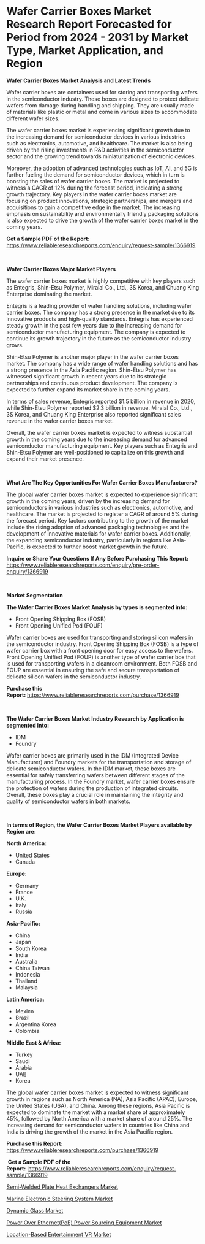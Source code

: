 <p><h1>Wafer Carrier Boxes Market Research Report Forecasted for Period from 2024 -  2031 by Market Type, Market Application, and Region</h1></p><p><strong>Wafer Carrier Boxes Market Analysis and Latest Trends</strong></p>
<p><p>Wafer carrier boxes are containers used for storing and transporting wafers in the semiconductor industry. These boxes are designed to protect delicate wafers from damage during handling and shipping. They are usually made of materials like plastic or metal and come in various sizes to accommodate different wafer sizes.</p><p>The wafer carrier boxes market is experiencing significant growth due to the increasing demand for semiconductor devices in various industries such as electronics, automotive, and healthcare. The market is also being driven by the rising investments in R&D activities in the semiconductor sector and the growing trend towards miniaturization of electronic devices. </p><p>Moreover, the adoption of advanced technologies such as IoT, AI, and 5G is further fueling the demand for semiconductor devices, which in turn is boosting the sales of wafer carrier boxes. The market is projected to witness a CAGR of 12% during the forecast period, indicating a strong growth trajectory. Key players in the wafer carrier boxes market are focusing on product innovations, strategic partnerships, and mergers and acquisitions to gain a competitive edge in the market. The increasing emphasis on sustainability and environmentally friendly packaging solutions is also expected to drive the growth of the wafer carrier boxes market in the coming years.</p></p>
<p><strong>Get a Sample PDF of the Report:&nbsp;</strong> <a href="https://www.reliableresearchreports.com/enquiry/request-sample/1366919">https://www.reliableresearchreports.com/enquiry/request-sample/1366919</a></p>
<p>&nbsp;</p>
<p><strong>Wafer Carrier Boxes Major Market Players</strong></p>
<p><p>The wafer carrier boxes market is highly competitive with key players such as Entegris, Shin-Etsu Polymer, Miraial Co., Ltd., 3S Korea, and Chuang King Enterprise dominating the market. </p><p>Entegris is a leading provider of wafer handling solutions, including wafer carrier boxes. The company has a strong presence in the market due to its innovative products and high-quality standards. Entegris has experienced steady growth in the past few years due to the increasing demand for semiconductor manufacturing equipment. The company is expected to continue its growth trajectory in the future as the semiconductor industry grows.</p><p>Shin-Etsu Polymer is another major player in the wafer carrier boxes market. The company has a wide range of wafer handling solutions and has a strong presence in the Asia Pacific region. Shin-Etsu Polymer has witnessed significant growth in recent years due to its strategic partnerships and continuous product development. The company is expected to further expand its market share in the coming years.</p><p>In terms of sales revenue, Entegris reported $1.5 billion in revenue in 2020, while Shin-Etsu Polymer reported $2.3 billion in revenue. Miraial Co., Ltd., 3S Korea, and Chuang King Enterprise also reported significant sales revenue in the wafer carrier boxes market.</p><p>Overall, the wafer carrier boxes market is expected to witness substantial growth in the coming years due to the increasing demand for advanced semiconductor manufacturing equipment. Key players such as Entegris and Shin-Etsu Polymer are well-positioned to capitalize on this growth and expand their market presence.</p></p>
<p>&nbsp;</p>
<p><strong>What Are The Key Opportunities For Wafer Carrier Boxes Manufacturers?</strong></p>
<p><p>The global wafer carrier boxes market is expected to experience significant growth in the coming years, driven by the increasing demand for semiconductors in various industries such as electronics, automotive, and healthcare. The market is projected to register a CAGR of around 5% during the forecast period. Key factors contributing to the growth of the market include the rising adoption of advanced packaging technologies and the development of innovative materials for wafer carrier boxes. Additionally, the expanding semiconductor industry, particularly in regions like Asia-Pacific, is expected to further boost market growth in the future.</p></p>
<p><strong>Inquire or Share Your Questions If Any Before Purchasing This Report:</strong> <a href="https://www.reliableresearchreports.com/enquiry/pre-order-enquiry/1366919">https://www.reliableresearchreports.com/enquiry/pre-order-enquiry/1366919</a></p>
<p>&nbsp;</p>
<p><strong>Market Segmentation</strong></p>
<p><strong>The Wafer Carrier Boxes Market Analysis by types is segmented into:</strong></p>
<p><ul><li>Front Opening Shipping Box (FOSB)</li><li>Front Opening Unified Pod (FOUP)</li></ul></p>
<p><p>Wafer carrier boxes are used for transporting and storing silicon wafers in the semiconductor industry. Front Opening Shipping Box (FOSB) is a type of wafer carrier box with a front opening door for easy access to the wafers. Front Opening Unified Pod (FOUP) is another type of wafer carrier box that is used for transporting wafers in a cleanroom environment. Both FOSB and FOUP are essential in ensuring the safe and secure transportation of delicate silicon wafers in the semiconductor industry.</p></p>
<p><strong>Purchase this Report:&nbsp;</strong><a href="https://www.reliableresearchreports.com/purchase/1366919">https://www.reliableresearchreports.com/purchase/1366919</a></p>
<p>&nbsp;</p>
<p><strong>The Wafer Carrier Boxes Market Industry Research by Application is segmented into:</strong></p>
<p><ul><li>IDM</li><li>Foundry</li></ul></p>
<p><p>Wafer carrier boxes are primarily used in the IDM (Integrated Device Manufacturer) and Foundry markets for the transportation and storage of delicate semiconductor wafers. In the IDM market, these boxes are essential for safely transferring wafers between different stages of the manufacturing process. In the Foundry market, wafer carrier boxes ensure the protection of wafers during the production of integrated circuits. Overall, these boxes play a crucial role in maintaining the integrity and quality of semiconductor wafers in both markets.</p></p>
<p>&nbsp;</p>
<p><strong>In terms of Region, the Wafer Carrier Boxes Market Players available by Region are:</strong></p>
<p>
    <p> <strong> North America: </strong>
        <ul>
            <li>United States</li>
            <li>Canada</li>
        </ul>
        </p> 
    <p> <strong> Europe: </strong>
        <ul>
            <li>Germany</li>
            <li>France</li>
            <li>U.K.</li>
            <li>Italy</li>
            <li>Russia</li>
        </ul>
        </p> 
    <p> <strong> Asia-Pacific: </strong>
        <ul>
            <li>China</li>
            <li>Japan</li>
            <li>South Korea</li>
            <li>India</li>
            <li>Australia</li>
            <li>China Taiwan</li>
            <li>Indonesia</li>
            <li>Thailand</li>
            <li>Malaysia</li>
        </ul>
        </p> 
    <p> <strong> Latin America: </strong>
        <ul>
            <li>Mexico</li>
            <li>Brazil</li>
            <li>Argentina Korea</li>
            <li>Colombia</li>
        </ul>
        </p> 
    <p> <strong> Middle East & Africa: </strong>
        <ul>
            <li>Turkey</li>
            <li>Saudi</li>
            <li>Arabia</li>
            <li>UAE</li>
            <li>Korea</li>
        </ul>
    </p>
    </p>
<p><p>The global wafer carrier boxes market is expected to witness significant growth in regions such as North America (NA), Asia Pacific (APAC), Europe, the United States (USA), and China. Among these regions, Asia Pacific is expected to dominate the market with a market share of approximately 45%, followed by North America with a market share of around 25%. The increasing demand for semiconductor wafers in countries like China and India is driving the growth of the market in the Asia Pacific region.</p></p>
<p><strong>Purchase this Report: </strong><a href="https://www.reliableresearchreports.com/purchase/1366919">https://www.reliableresearchreports.com/purchase/1366919</a></p>
<p>&nbsp;<strong>Get a Sample PDF of the Report:&nbsp;&nbsp;</strong><a href="https://www.reliableresearchreports.com/enquiry/request-sample/1366919">https://www.reliableresearchreports.com/enquiry/request-sample/1366919</a></p>
<p><strong></strong></p>
<p><p><a href="https://medium.com/@juliepayne1928/semi-welded-plate-heat-exchangers-market-research-report-its-history-and-forecast-2024-to-2031-06d6923096f1">Semi-Welded Plate Heat Exchangers Market</a></p><p><a href="https://medium.com/@crystalpena2022/marine-electronic-steering-system-market-research-report-its-history-and-forecast-2024-to-2031-3667da8752ad">Marine Electronic Steering System Market</a></p><p><a href="https://github.com/Sinjinluong3e0awx2m195k76/Market-Research-Report-List-1/blob/main/dynamic-glass-market.md">Dynamic Glass Market</a></p><p><a href="https://medium.com/@juliepayne1928/analyzing-power-over-ethernet-poe-power-sourcing-equipment-market-global-industry-perspective-and-02dd77aa9102">Power Over Ethernet(PoE) Power Sourcing Equipment Market</a></p><p><a href="https://github.com/shotows/Market-Research-Report-List-1/blob/main/location-based-entertainment-vr-market.md">Location-Based Entertainment VR Market</a></p></p>